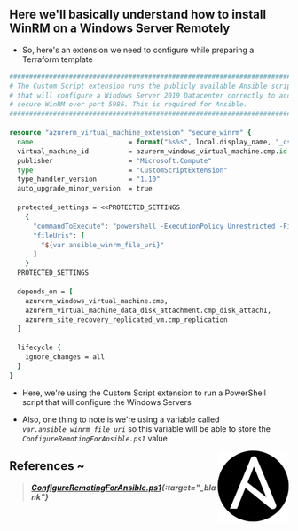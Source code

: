 ## Here we'll basically understand how to install WinRM on a Windows Server Remotely

* So, here's an extension we need to configure while preparing a Terraform template

```tcl
################################################################################
# The Custom Script extension runs the publicly available Ansible script,
# that will configure a Windows Server 2019 Datacenter correctly to accept  
# secure WinRM over port 5986. This is required for Ansible.
################################################################################

resource "azurerm_virtual_machine_extension" "secure_winrm" {
  name                        = format("%s%s", local.display_name, "_cse_winrm")
  virtual_machine_id          = azurerm_windows_virtual_machine.cmp.id
  publisher                   = "Microsoft.Compute"
  type                        = "CustomScriptExtension"
  type_handler_version        = "1.10"
  auto_upgrade_minor_version  = true

  protected_settings = <<PROTECTED_SETTINGS
    {
      "commandToExecute": "powershell -ExecutionPolicy Unrestricted -File ConfigureRemotingForAnsible.ps1",
      "fileUris": [
        "${var.ansible_winrm_file_uri}"
      ]
    }
  PROTECTED_SETTINGS 

  depends_on = [
    azurerm_windows_virtual_machine.cmp,
    azurerm_virtual_machine_data_disk_attachment.cmp_disk_attach1,
    azurerm_site_recovery_replicated_vm.cmp_replication
  ]

  lifecycle {
    ignore_changes = all
  }
}
```

* Here, we're using the Custom Script extension to run a PowerShell script that will configure the Windows Servers

* Also, one thing to note is we're using a variable called _`var.ansible_winrm_file_uri`_ so this variable will be able to store the *`ConfigureRemotingForAnsible.ps1`* value 


<p align="center">
      <img src="img/ansible_icon.png" align="right">
</p>



## References ~

> _**[ConfigureRemotingForAnsible.ps1](https://raw.githubusercontent.com/ansible/ansible-documentation/c84880386a2f123ad5ee999bccfea4a502868663/examples/scripts/ConfigureRemotingForAnsible.ps1){:target="_blank"}**_


